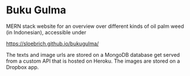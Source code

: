 # Buku Gulma
MERN stack website for an overview over different kinds of oil palm weed (in Indonesian), accessible under 

https://sloebrich.github.io/bukugulma/ 

The texts and image urls are stored on a MongoDB database get served from a custom API that is hosted on Heroku. 
The images are stored on a Dropbox app. 
